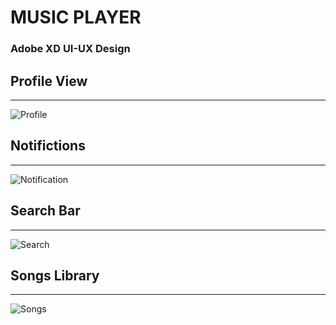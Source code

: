 # MUSIC PLAYER 
### Adobe XD UI-UX Design

## Profile View
----------
![Profile](demo/profile.gif)

## Notifictions
----------
![Notification](demo/notification.gif)

## Search Bar
----------
![Search](demo/search.gif)

## Songs Library
----------
![Songs](demo/songs.gif)
